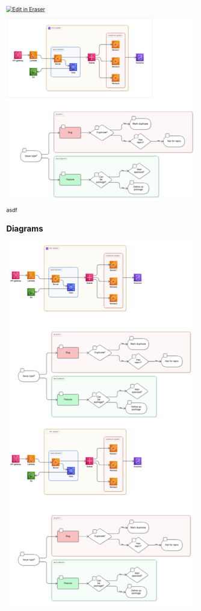 <p><a target="_blank" href="https://app.eraser.io/workspace/RCs7lVHwLWYu8n55sgH3" id="edit-in-eraser-github-link"><img alt="Edit in Eraser" src="https://firebasestorage.googleapis.com/v0/b/second-petal-295822.appspot.com/o/images%2Fgithub%2FOpen%20in%20Eraser.svg?alt=media&amp;token=968381c8-a7e7-472a-8ed6-4a6626da5501"></a></p>

![Figure 1](/.eraser/RCs7lVHwLWYu8n55sgH3___reS6fUv66LcKWYn8yV2OvCPvwSm2___---figure---HGuqIdDsNYYzGtsM0psH9---figure---nZ_8LczvBEx-k39e6TkGpw.png "Figure 1")

asdf


<!-- eraser-additional-content -->
## Diagrams
<!-- eraser-additional-files -->
<a href="/new-test-file-flowchart-1.eraserdiagram" data-element-id="-Qa9gR1-QQgC3Py_uL2u1"><img src="/.eraser/RCs7lVHwLWYu8n55sgH3___reS6fUv66LcKWYn8yV2OvCPvwSm2___---diagram----aac5532f9180f0a308221349ac828444.png" alt="" data-element-id="-Qa9gR1-QQgC3Py_uL2u1" /></a>
<a href="/new-test-file-cloud-architecture-2.eraserdiagram" data-element-id="2u7xP5FbEhgt8eQ3Dwha2"><img src="/.eraser/RCs7lVHwLWYu8n55sgH3___reS6fUv66LcKWYn8yV2OvCPvwSm2___---diagram----4f379bb1c1ff19253f2fca45bf875216.png" alt="" data-element-id="2u7xP5FbEhgt8eQ3Dwha2" /></a>
<!-- end-eraser-additional-files -->
<!-- end-eraser-additional-content -->
<!--- Eraser file: https://app.eraser.io/workspace/RCs7lVHwLWYu8n55sgH3 --->
